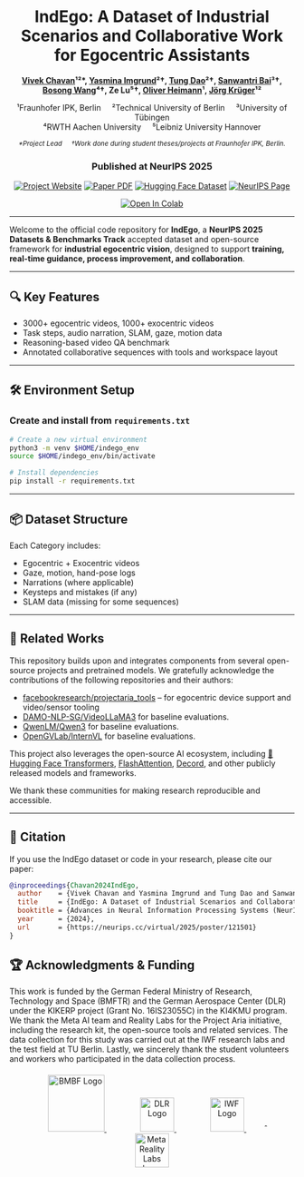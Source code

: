 <div align="center">

# IndEgo: A Dataset of Industrial Scenarios and Collaborative Work for Egocentric Assistants

**[Vivek Chavan](https://vivekchavan.com/)¹²\*, [Yasmina Imgrund](https://www.linkedin.com/in/yasmina-imgrund/)²†, [Tung Dao](https://www.linkedin.com/in/lam-dao-tung/)²†, [Sanwantri Bai](https://www.linkedin.com/in/sanwantri-bai-0a808a1b3/)³†, [Bosong Wang](https://www.linkedin.com/in/bosong0106/)⁴†, Ze Lu⁵†, [Oliver Heimann](https://www.linkedin.com/in/oliver-heimann/)¹, [Jörg Krüger](https://www.tu.berlin/iat/ueber-uns/leitung)¹²**

<p>
¹Fraunhofer IPK, Berlin &nbsp;&nbsp;&nbsp; ²Technical University of Berlin &nbsp;&nbsp;&nbsp; ³University of Tübingen<br>
⁴RWTH Aachen University &nbsp;&nbsp;&nbsp; ⁵Leibniz University Hannover
</p>

*<sup>\*Project Lead &nbsp;&nbsp;&nbsp; †Work done during student theses/projects at Fraunhofer IPK, Berlin.</sup>*

### **Published at NeurIPS 2025**

<p>
    <a href="https://IndEgo-Dataset.github.io/" target="_blank"><img src="https://img.shields.io/badge/Project-Website-blue?style=for-the-badge&logo=google-chrome" alt="Project Website"></a>
    <a href="https://openreview.net/forum?id=jKw3Qhc8m1" target="_blank"><img src="https://img.shields.io/badge/Paper-PDF-red?style=for-the-badge&logo=adobe-acrobat-reader" alt="Paper PDF"></a>
    <a href="https://huggingface.co/datasets/FraunhoferIPK/IndEgo" target="_blank"><img src="https://img.shields.io/badge/🤗-Dataset-yellow?style=for-the-badge" alt="Hugging Face Dataset"></a>
    <a href="https://neurips.cc/virtual/2025/poster/121501" target="_blank"><img src="https://img.shields.io/badge/NeurIPS-Page-orange?style=for-the-badge" alt="NeurIPS Page"></a>
</p>
<p>
    <a href="https://colab.research.google.com/drive/1qCZnFQNRjBuy3vBlkMy7sMTcYkTNOzgg?usp=sharing" target="_blank"><img src="https://colab.research.google.com/assets/colab-badge.svg" alt="Open In Colab"/></a>
</p>

</div>

---

Welcome to the official code repository for **IndEgo**, a **NeurIPS 2025 Datasets & Benchmarks Track** accepted dataset and open-source framework for **industrial egocentric vision**, designed to support **training, real-time guidance, process improvement, and collaboration**.

---

## 🔍 Key Features
- 3000+ egocentric videos, 1000+ exocentric videos
- Task steps, audio narration, SLAM, gaze, motion data
- Reasoning-based video QA benchmark
- Annotated collaborative sequences with tools and workspace layout

---

## 🛠️ Environment Setup

### Create and install from `requirements.txt`
```bash
# Create a new virtual environment
python3 -m venv $HOME/indego_env
source $HOME/indego_env/bin/activate

# Install dependencies
pip install -r requirements.txt
```
---

## 📦 Dataset Structure
Each Category includes:
- Egocentric + Exocentric videos
- Gaze, motion, hand-pose logs
- Narrations (where applicable)
- Keysteps and mistakes (if any)
- SLAM data (missing for some sequences)

---

## 🤝 Related Works

This repository builds upon and integrates components from several open-source projects and pretrained models. We gratefully acknowledge the contributions of the following repositories and their authors:

- [facebookresearch/projectaria_tools](https://github.com/facebookresearch/projectaria_tools) – for egocentric device support and video/sensor tooling  
- [DAMO-NLP-SG/VideoLLaMA3](https://github.com/DAMO-NLP-SG/VideoLLaMA3) for baseline evaluations.
- [QwenLM/Qwen3](https://github.com/QwenLM/Qwen3) for baseline evaluations.
- [OpenGVLab/InternVL](https://github.com/OpenGVLab/InternVL) for baseline evaluations.

This project also leverages the open-source AI ecosystem, including [🤗 Hugging Face Transformers](https://github.com/huggingface/transformers), [FlashAttention](https://github.com/Dao-AILab/flash-attention), [Decord](https://github.com/dmlc/decord), and other publicly released models and frameworks.

We thank these communities for making research reproducible and accessible.

---

## 🧩 Citation

If you use the IndEgo dataset or code in your research, please cite our paper:

```bibtex
@inproceedings{Chavan2024IndEgo,
  author    = {Vivek Chavan and Yasmina Imgrund and Tung Dao and Sanwantri Bai and Bosong Wang and Ze Lu and Oliver Heimann and J{\"o}rg Kr{\"u}ger},
  title     = {IndEgo: A Dataset of Industrial Scenarios and Collaborative Work for Egocentric Assistants},
  booktitle = {Advances in Neural Information Processing Systems (NeurIPS) Datasets and Benchmarks Track},
  year      = {2024},
  url       = {https://neurips.cc/virtual/2025/poster/121501}
}
```

## 🏆 Acknowledgments & Funding

This work is funded by the German Federal Ministry of Research, Technology and Space (BMFTR) and the German Aerospace Center (DLR) under the KIKERP project (Grant No. 16IS23055C) in the KI4KMU program. We thank the Meta AI team and Reality Labs for the Project Aria initiative, including the research kit, the open-source tools and related services. The data collection for this study was carried out at the IWF research labs and the test field at TU Berlin. Lastly, we sincerely thank the student volunteers and workers who participated in the data collection process.

<div align="center" style="margin-top: 20px;">
    <a href="https://www.bmftr.bund.de/" target="_blank" rel="noopener noreferrer" style="margin: 20px;">
        <img src="https://IndEgo-Dataset.github.io/assets/BMFTR_-_Logo_en.svg" alt="BMBF Logo" height="100">
    </a>
    &nbsp;&nbsp;&nbsp;&nbsp;
    <a href="https://www.dlr.de/" target="_blank" rel="noopener noreferrer" style="margin: 20px;">
        <img src="https://IndEgo-Dataset.github.io/assets/PT_DLR_Logo_SW_D_2018_lang.png" alt="DLR Logo" height="60">
    </a>
    &nbsp;&nbsp;&nbsp;&nbsp;
    <a href="https://www.dlr.de/" target="_blank" rel="noopener noreferrer" style="margin: 20px;">
        <img src="https://IndEgo-Dataset.github.io/assets/logo-iwf-mit-namen-en.jpg" alt="IWF Logo" height="60">
    </a>
    &nbsp;&nbsp;&nbsp;&circ;
    <a href="https://www.projectaria.com/" target="_blank" rel="noopener noreferrer" style="margin: 20px;">
        <img src="https://IndEgo-Dataset.github.io/assets/Reality_Labs_logo.svg" alt="Meta Reality Labs Logo" height="60">
    </a>
</div>
